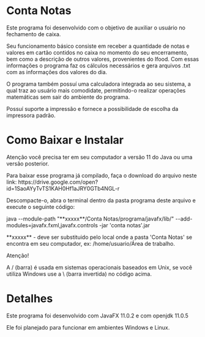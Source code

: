 # Conta Notas
<p>Este programa foi desenvolvido com o objetivo de auxiliar o usuário no fechamento de caixa.</p>
<p>Seu funcionamento básico consiste em receber a quantidade de notas e valores em cartão contidos no caixa no momento do seu encerramento, bem como a descrição de outros valores, provenientes do Ifood. Com essas informações o programa faz os cálculos necessários e gera arquivos .txt com as informações dos valores do dia.</p>
<p>O programa também possuí uma calculadora integrada ao seu sistema, a qual traz ao usuário mais comodidate, permitindo-o realizar operações matemáticas sem sair do ambiente do programa.</p>
<p>Possuí suporte a impressão e fornece a possibilidade de escolha da impressora padrão.</p>
  
# Como Baixar e Instalar
<p>Atenção você precisa ter em seu computador a versão 11 do Java ou uma versão posterior.</p>
 
<p>Para baixar esse programa já compilado, faça o download do arquivo neste link:
 https://drive.google.com/open?id=1SaoAYyTvTS1KAH0Hf1aJRY0GTb4NGL-r</p>
 
<p>Descompacte-o, abra o terminal dentro da pasta programa deste arquivo e execute o seguinte código:</p>
<p>java --module-path "**xxxxx**/Conta Notas/programa/javafx/lib/" --add-modules=javafx.fxml,javafx.controls -jar 'conta notas'.jar</p>
  
<p>**xxxxx** - deve ser substituido pelo local onde a pasta 'Conta Notas' se encontra em seu computador, ex: /home/usuario/Área de trabalho.</p>
  
<p>Atenção!</p>
<p>A / (barra) é usada em sistemas operacionais baseados em Unix, se você utiliza Windows use a \ (barra invertida) no código acima.</p>
  
 # Detalhes
<p>Este programa foi desenvolvido com JavaFX 11.0.2 e com openjdk 11.0.5</p>
<p>Ele foi planejado para funcionar em ambientes Windows e Linux.</p>
